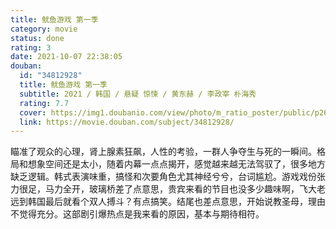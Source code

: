 ```yaml
---
title: 鱿鱼游戏 第一季
category: movie
status: done
rating: 3
date: 2021-10-07 22:38:05
douban:
  id: "34812928"
  title: 鱿鱼游戏 第一季
  subtitle: 2021 / 韩国 / 悬疑 惊悚 / 黄东赫 / 李政宰 朴海秀
  rating: 7.7
  cover: https://img1.doubanio.com/view/photo/m_ratio_poster/public/p2677934359.jpg
  link: https://movie.douban.com/subject/34812928/
---
```


瞄准了观众的心理，肾上腺素狂飙，人性的考验，一群人争夺生与死的一瞬间。格局和想象空间还是太小，随着内幕一点点揭开，感觉越来越无法驾驭了，很多地方缺乏逻辑。韩式表演味重，搞怪和次要角色尤其神经兮兮，台词尴尬。游戏戏份张力很足，马力全开，玻璃桥差了点意思，贵宾来看的节目也没多少趣味啊，飞大老远到韩国最后就看个双人搏斗？有点搞笑。结尾也差点意思，开始说教圣母，理由不觉得充分。这部剧引爆热点是我来看的原因，基本与期待相符。